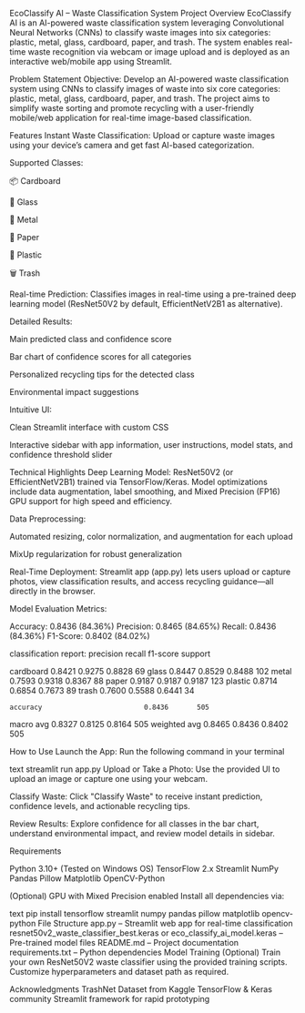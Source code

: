 EcoClassify AI – Waste Classification System
Project Overview
EcoClassify AI is an AI-powered waste classification system leveraging Convolutional Neural Networks (CNNs) to classify waste images into six categories: plastic, metal, glass, cardboard, paper, and trash. The system enables real-time waste recognition via webcam or image upload and is deployed as an interactive web/mobile app using Streamlit.

Problem Statement
Objective:
Develop an AI-powered waste classification system using CNNs to classify images of waste into six core categories: plastic, metal, glass, cardboard, paper, and trash. The project aims to simplify waste sorting and promote recycling with a user-friendly mobile/web application for real-time image-based classification.

Features
Instant Waste Classification:
Upload or capture waste images using your device’s camera and get fast AI-based categorization.

Supported Classes:

📦 Cardboard

🥛 Glass

🔧 Metal

📄 Paper

🥤 Plastic

🗑️ Trash

Real-time Prediction:
Classifies images in real-time using a pre-trained deep learning model (ResNet50V2 by default, EfficientNetV2B1 as alternative).

Detailed Results:

Main predicted class and confidence score

Bar chart of confidence scores for all categories

Personalized recycling tips for the detected class

Environmental impact suggestions

Intuitive UI:

Clean Streamlit interface with custom CSS

Interactive sidebar with app information, user instructions, model stats, and confidence threshold slider

Technical Highlights
Deep Learning Model:
ResNet50V2 (or EfficientNetV2B1) trained via TensorFlow/Keras.
Model optimizations include data augmentation, label smoothing, and Mixed Precision (FP16) GPU support for high speed and efficiency.

Data Preprocessing:

Automated resizing, color normalization, and augmentation for each upload

MixUp regularization for robust generalization

Real-Time Deployment:
Streamlit app (app.py) lets users upload or capture photos, view classification results, and access recycling guidance—all directly in the browser.

Model Evaluation Metrics:

Accuracy:  0.8436 (84.36%)
Precision: 0.8465 (84.65%)
Recall:    0.8436 (84.36%)
F1-Score:  0.8402 (84.02%)

classification report:
               precision   recall   f1-score   support

   cardboard     0.8421    0.9275    0.8828        69
       glass     0.8447    0.8529    0.8488       102
       metal     0.7593    0.9318    0.8367        88
       paper     0.9187    0.9187    0.9187       123
     plastic     0.8714    0.6854    0.7673        89
       trash     0.7600    0.5588    0.6441        34

    accuracy                         0.8436       505
   macro avg     0.8327    0.8125    0.8164       505
weighted avg     0.8465    0.8436    0.8402       505

How to Use
Launch the App:
Run the following command in your terminal

text
streamlit run app.py
Upload or Take a Photo:
Use the provided UI to upload an image or capture one using your webcam.

Classify Waste:
Click "Classify Waste" to receive instant prediction, confidence levels, and actionable recycling tips.

Review Results:
Explore confidence for all classes in the bar chart, understand environmental impact, and review model details in sidebar.

Requirements

Python 3.10+ (Tested on Windows OS)
TensorFlow 2.x
Streamlit
NumPy
Pandas
Pillow
Matplotlib
OpenCV-Python

(Optional) GPU with Mixed Precision enabled
Install all dependencies via:

text
pip install tensorflow streamlit numpy pandas pillow matplotlib opencv-python
File Structure
app.py – Streamlit web app for real-time classification
resnet50v2_waste_classifier_best.keras or eco_classify_ai_model.keras – Pre-trained model files
README.md – Project documentation
requirements.txt – Python dependencies
Model Training (Optional)
Train your own ResNet50V2 waste classifier using the provided training scripts. Customize hyperparameters and dataset path as required.

Acknowledgments
TrashNet Dataset from Kaggle
TensorFlow & Keras community
Streamlit framework for rapid prototyping
